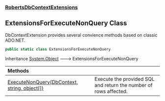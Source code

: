### [RobertsDbContextExtensions](RobertsDbContextExtensions 'RobertsDbContextExtensions')
## ExtensionsForExecuteNonQuery Class
DbContextExtension provides several convience methods based on
classic ADO.NET.
```csharp
public static class ExtensionsForExecuteNonQuery
```

Inheritance [System.Object](https://docs.microsoft.com/en-us/dotnet/api/System.Object 'System.Object') &#129106; ExtensionsForExecuteNonQuery  

| Methods | |
| :--- | :--- |
| [ExecuteNonQuery(DbContext, string, object[])](ExtensionsForExecuteNonQuery_ExecuteNonQuery(DbContext_string_object__) 'RobertsDbContextExtensions.ExtensionsForExecuteNonQuery.ExecuteNonQuery(Microsoft.EntityFrameworkCore.DbContext, string, object[])') | Execute the provided SQL and return the number of rows affected.  |
